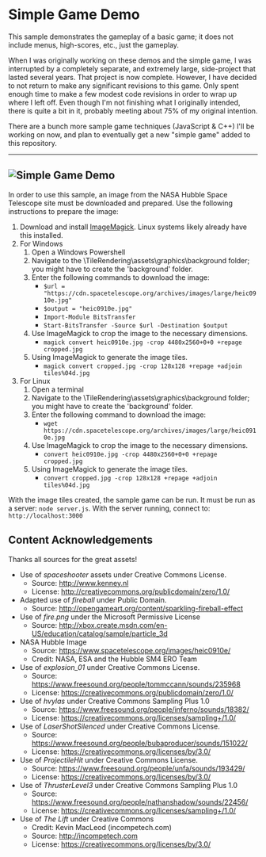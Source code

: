 # Simple Game Demo
This sample demonstrates the gameplay of a basic game; it does not include menus, high-scores, etc., just the gameplay.

When I was originally working on these demos and the simple game, I was interrupted by a completely separate, and extremely large, side-project that lasted several years.  That project is now complete.  However, I have decided to not return to make any significant revisions to this game.  Only spent enough time to make a few modest code revisions in order to wrap up where I left off.  Even though I'm not finishing what I originally intended, there is quite a bit in it, probably meeting about 75% of my original intention.

There are a bunch more sample game techniques (JavaScript & C++) I'll be working on now, and plan to eventually get a new "simple game" added to this repository.

---
![Simple Game Demo](https://github.com/ProfPorkins/GameTech/blob/trunk/JavaScript/SimpleGame/SimpleGame.png "")
---

In order to use this sample, an image from the NASA Hubble Space Telescope site must be downloaded and prepared.  Use the following instructions to prepare the image:

1. Download and install [ImageMagick](http://www.imagemagick.org/script/index.php).  Linux systems likely already have this installed.
2. For Windows
   1. Open a Windows Powershell
   2. Navigate to the \TileRendering\assets\graphics\background folder; you might have to create the 'background' folder.
   3. Enter the following commands to download the image:
      * `$url = "https://cdn.spacetelescope.org/archives/images/large/heic0910e.jpg"`
      * `$output = "heic0910e.jpg"`
      * `Import-Module BitsTransfer`
      * `Start-BitsTransfer -Source $url -Destination $output`
   4. Use ImageMagick to crop the image to the necessary dimensions.
      * `magick convert heic0910e.jpg -crop 4480x2560+0+0 +repage cropped.jpg`
   5. Using ImageMagick to generate the image tiles.
      * `magick convert cropped.jpg -crop 128x128 +repage +adjoin tiles%04d.jpg`
3. For Linux
   1. Open a terminal
   2. Navigate to the \TileRendering\assets\graphics\background folder; you might have to create the 'background' folder.
   3. Enter the following command to download the image:
      * `wget https://cdn.spacetelescope.org/archives/images/large/heic0910e.jpg`
   4. Use ImageMagick to crop the image to the necessary dimensions.
      * `convert heic0910e.jpg -crop 4480x2560+0+0 +repage cropped.jpg`
   5. Using ImageMagick to generate the image tiles.
      * `convert cropped.jpg -crop 128x128 +repage +adjoin tiles%04d.jpg`

With the image tiles created, the sample game can be run.  It must be run as a server: `node server.js`.  With the server running, connect to: `http://localhost:3000`

## Content Acknowledgements

Thanks all sources for the great assets!

* Use of *spaceshooter* assets under Creative Commons License.
  * Source: http://www.kenney.nl
  * License: http://creativecommons.org/publicdomain/zero/1.0/
* Adapted use of *fireball* under Public Domain.
  * Source: http://opengameart.org/content/sparkling-fireball-effect
* Use of *fire.png* under the Microsoft Permissive License
  * Source: http://xbox.create.msdn.com/en-US/education/catalog/sample/particle_3d
* NASA Hubble Image
  * Source: https://www.spacetelescope.org/images/heic0910e/
  * Credit: NASA, ESA and the Hubble SM4 ERO Team
* Use of *explosion_01* under Creative Commons License.
  * Source: https://www.freesound.org/people/tommccann/sounds/235968
  * License: https://creativecommons.org/publicdomain/zero/1.0/
* Use of *hvylas* under Creative Commons Sampling Plus 1.0
  * Source: https://www.freesound.org/people/inferno/sounds/18382/
  * License: https://creativecommons.org/licenses/sampling+/1.0/
* Use of *LaserShotSilenced* under Creative Commons License.
  * Source: https://www.freesound.org/people/bubaproducer/sounds/151022/
  * License: https://creativecommons.org/licenses/by/3.0/
* Use of *ProjectileHit* under Creative Commons License.
  * Source: https://www.freesound.org/people/unfa/sounds/193429/
  * License: https://creativecommons.org/licenses/by/3.0/
* Use of *ThrusterLevel3* under Creative Commons Sampling Plus 1.0
  * Source: https://www.freesound.org/people/nathanshadow/sounds/22456/
  * License: https://creativecommons.org/licenses/sampling+/1.0/
* Use of *The Lift* under Creative Commons
  * Credit: Kevin MacLeod (incompetech.com)
  * Source: http://incompetech.com
  * License: https://creativecommons.org/licenses/by/3.0/
